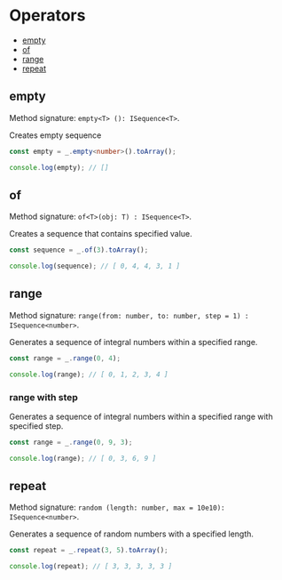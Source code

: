 # Operators

* [empty](#empty)
* [of](#of)
* [range](#range)
* [repeat](#repeat)

## empty

Method signature: `empty<T> (): ISequence<T>`.

Creates empty sequence

```typescript
const empty = _.empty<number>().toArray();

console.log(empty); // []
```

## of

Method signature: `of<T>(obj: T) : ISequence<T>`.

Creates a sequence that contains specified value.

```typescript
const sequence = _.of(3).toArray();

console.log(sequence); // [ 0, 4, 4, 3, 1 ]
```

## range

Method signature: `range(from: number, to: number, step = 1) : ISequence<number>`.

Generates a sequence of integral numbers within a specified range.

```typescript
const range = _.range(0, 4);

console.log(range); // [ 0, 1, 2, 3, 4 ]
```

### range with step

Generates a sequence of integral numbers within a specified range with specified step.

```typescript
const range = _.range(0, 9, 3);

console.log(range); // [ 0, 3, 6, 9 ]
```

## repeat

Method signature: `random (length: number, max = 10e10): ISequence<number>`.

Generates a sequence of random numbers with a specified length.

```typescript
const repeat = _.repeat(3, 5).toArray();

console.log(repeat); // [ 3, 3, 3, 3, 3 ]
```
